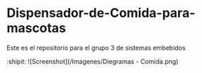 # Dispensador-de-Comida-para-mascotas
Este es el repositorio para el grupo 3 de sistemas embebidos

 :shipit:
![Screenshot](/Imagenes/Diegramas - Comida.png)
